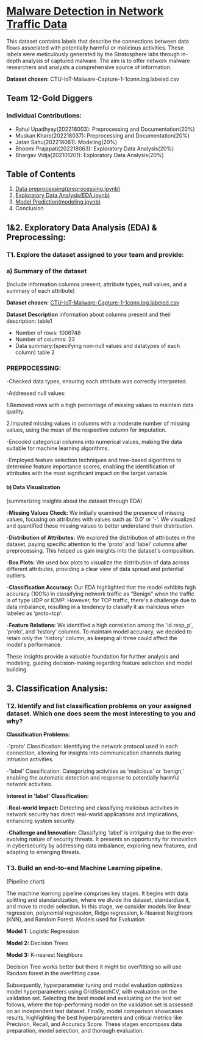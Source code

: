 # [Malware Detection in Network Traffic Data](https://www.kaggle.com/datasets/agungpambudi/network-malware-detection-connection-analysis/data?select=CTU-IoT-Malware-Capture-1-1conn.log.labeled.csv)

This dataset contains labels that describe the connections between data flows associated with potentially harmful or malicious activities. These labels were meticulously generated by the Stratosphere labs through in-depth analysis of captured malware. The aim is to offer network malware researchers and analysts a comprehensive source of information.

**Dataset chosen:** CTU-IoT-Malware-Capture-1-1conn.log.labeled.csv

## Team 12-Gold Diggers

### Individual Contributions:

- Rahul Upadhyay(202218003): Preprocessing and Documentation(20%)
- Muskan Khare(202218037): Preprocessing and Documentation(20%)
- Jatan Sahu(202218061): Modeling(20%)
- Bhoomi Prajapati(202218063): Exploratory Data Analysis(20%)
- Bhargav Vidja(202101201): Exploratory Data Analysis(20%)

## Table of Contents

1. [Data preprocessing(preprocessing.ipynb)](preprocessing.ipynb)
2. [Exploratory Data Analysis(EDA.ipynb)](EDA.ipynb)
3. [Model Prediction(modeling.ipynb)](modeling.ipynb)
4. Conclusion

## 1&2. Exploratory Data Analysis (EDA) & Preprocessing:

### T1. Explore the dataset assigned to your team and provide:

### a) Summary of the dataset
(Include information columns present, attribute types, null values, and a summary of each attribute)

**Dataset chosen:** [CTU-IoT-Malware-Capture-1-1conn.log.labeled.csv](https://www.kaggle.com/datasets/agungpambudi/network-malware-detection-connection-analysis/data?select=CTU-IoT-Malware-Capture-1-1conn.log.labeled.csv)

**Dataset Description**
information about columns present and their description:
table1

- Number of rows: 1008748
- Number of columns: 23
- Data summary:(specifying non-null values and datatypes of each column)
  table 2

### **PREPROCESSING:**
 -Checked data types, ensuring each attribute was correctly interpreted.
 
 -Addressed null values:
 
  1.Removed rows with a high percentage of missing values to maintain data quality.
  
  2.Imputed missing values in columns with a moderate number of missing values, using the mean of the respective column for imputation.
 
 -Encoded categorical columns into numerical values, making the data suitable for machine learning algorithms.
 
 -Employed feature selection techniques and tree-based algorithms to determine feature importance scores, enabling the identification of attributes with the most significant impact on the target variable.

#### **b) Data Visualization**
(summarizing insights about the dataset through EDA)
 
 -**Missing Values Check:** We initially examined the presence of missing values, focusing on attributes with values such as '0.0' or '-'. We visualized and quantified these missing values to better understand their distribution.
 
 -**Distribution of Attributes:** We explored the distribution of attributes in the dataset, paying specific attention to the 'proto' and 'label' columns after preprocessing. This helped us gain insights into the dataset's composition.
 
 -**Box Plots:** We used box plots to visualize the distribution of data across different attributes, providing a clear view of data spread and potential outliers.
 
 -**Classification Accuracy:** Our EDA highlighted that the model exhibits high accuracy (100%) in classifying network traffic as "Benign" when the traffic is of type UDP or ICMP. However, for TCP traffic, there's a challenge due to data imbalance, resulting in a tendency to classify it as malicious when labeled as 'proto=tcp'.
 
 -**Feature Relations:** We identified a high correlation among the 'id.resp_p', 'proto', and 'history' columns. To maintain model accuracy, we decided to retain only the 'history' column, as keeping all three could affect the model's performance.
 
 These insights provide a valuable foundation for further analysis and modeling, guiding decision-making regarding feature selection and model building.


## 3. Classification Analysis:

### T2. Identify and list classification problems on your assigned dataset. Which one does seem the most interesting to you and why?
**Classification Problems:**
 
  -'proto' Classification: Identifying the network protocol used in each connection, allowing for insights into communication channels during intrusion activities.
  
  -'label' Classification: Categorizing activities as 'malicious' or 'benign,' enabling the automatic detection and response to potentially harmful network activities.


**Interest in 'label' Classification:**

 -**Real-world Impact:** Detecting and classifying malicious activities in network security has direct real-world applications and implications, enhancing system security.
 
 -**Challenge and Innovation:** Classifying 'label' is intriguing due to the ever-evolving nature of security threats. It presents an opportunity for innovation in cybersecurity by addressing data imbalance, exploring new features, and adapting to emerging threats.


### T3. Build an end-to-end Machine Learning pipeline.

(Pipeline chart)

The machine learning pipeline comprises key stages. It begins with data splitting and standardization, where we divide the dataset, standardize it, and move to model selection. In this stage, we consider models like linear regression, polynomial regression, Ridge regression, k-Nearest Neighbors (kNN), and Random Forest.
Models used for Evaluation

**Model 1:** Logistic Regression 

**Model 2:** Decision Trees

**Model 3:** K-nearest Neighbors

Decision Tree works better but there it might be overfitting so will use Random forest in the overfitting case.

Subsequently, hyperparameter tuning and model evaluation optimizes model hyperparameters using GridSearchCV, with evaluation on the validation set. Selecting the best model and evaluating on the test set follows, where the top-performing model on the validation set is assessed on an independent test dataset. Finally, model comparison showcases results, highlighting the best hyperparameters and critical metrics like Precision, Recall, and Accuracy Score. These stages encompass data preparation, model selection, and thorough evaluation.

